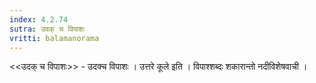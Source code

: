 ```yaml
---
index: 4.2.74
sutra: उदक् च विपाशः
vritti: balamanorama
---
```


<<उदक् च विपाशः>> - उदक्च विपाशः । उत्तरे कूले इति । विपाश्शब्दः शकारान्तो नदीविशेषवाची ।